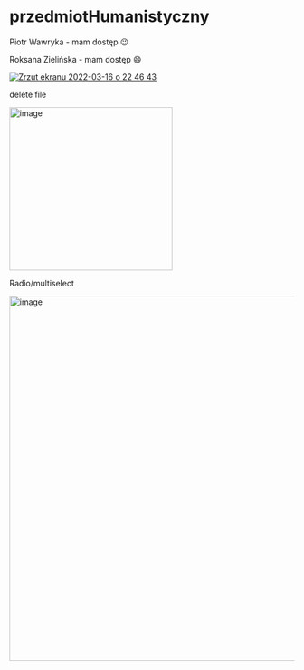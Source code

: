 # przedmiotHumanistyczny
Piotr Wawryka - mam dostęp 😉

Roksana Zielińska - mam dostęp :smile:

[
 ![Zrzut ekranu 2022-03-16 o 22 46 43](https://user-images.githubusercontent.com/22752828/158696722-6f55509c-f677-4c64-8432-9cf6170ca751.png)
](https://coggle.it/diagram/YjJaPpSuTY1a8qlK/t/-/46b7d7b22533779b390d4c019bfad0a10cd6c236efacd7278e49eda5b7cdcc83)

delete file

<img width="288" alt="image" src="https://user-images.githubusercontent.com/22752828/166803036-110ce2db-57cf-48f4-8b46-f88bae15d051.png">

Radio/multiselect 

<img width="644" alt="image" src="https://user-images.githubusercontent.com/22752828/166812266-13dbdb46-9971-4430-8ca6-ff5418e1e076.png">
